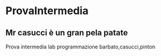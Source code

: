 # ProvaIntermedia

## Mr casucci è un gran pela patate
Prova intermedia lab programmazione barbato,casucci,pinton
